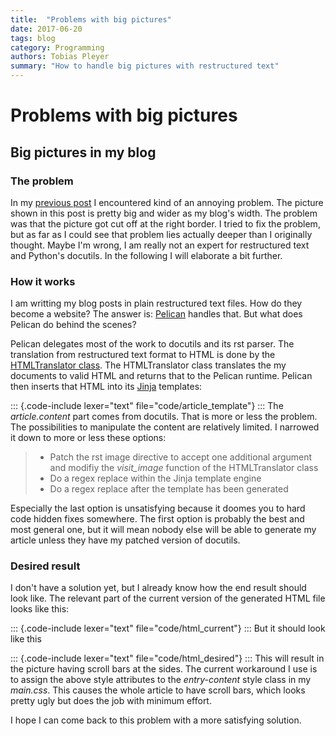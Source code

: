 ```yaml
---
title:  "Problems with big pictures"
date: 2017-06-20
tags: blog
category: Programming
authors: Tobias Pleyer
summary: "How to handle big pictures with restructured text"
---
```


Problems with big pictures
==========================

Big pictures in my blog
-----------------------

### The problem

In my [previous post](./2017-06-19-Helpfullness-of-Jenkins-error-messages.html) I encountered kind of
an annoying problem. The picture shown in this post is pretty big and
wider as my blog's width. The problem was that the picture got cut off
at the right border. I tried to fix the problem, but as far as I could
see that problem lies actually deeper than I originally thought. Maybe
I'm wrong, I am really not an expert for restructured text and Python's
docutils. In the following I will elaborate a bit further.

### How it works

I am writting my blog posts in plain restructured text files. How do
they become a website? The answer is:
[Pelican](https://blog.getpelican.com/) handles that. But what does
Pelican do behind the scenes?

Pelican delegates most of the work to docutils and its rst parser. The
translation from restructured text format to HTML is done by the
[HTMLTranslator
class](http://epydoc.sourceforge.net/docutils/private/docutils.writers.html4css1.HTMLTranslator-class.html).
The HTMLTranslator class translates the my documents to valid HTML and
returns that to the Pelican runtime. Pelican then inserts that HTML into
its [Jinja](http://jinja.pocoo.org/) templates:

::: {.code-include lexer="text" file="code/article_template"}
:::
The *article.content* part comes from docutils. That is more or less the
problem. The possibilities to manipulate the content are relatively
limited. I narrowed it down to more or less these options:

> -   Patch the rst image directive to accept one additional argument
>     and modifiy the *visit\_image* function of the HTMLTranslator
>     class
> -   Do a regex replace within the Jinja template engine
> -   Do a regex replace after the template has been generated

Especially the last option is unsatisfying because it doomes you to hard
code hidden fixes somewhere. The first option is probably the best and
most general one, but it will mean nobody else will be able to generate
my article unless they have my patched version of docutils.

### Desired result

I don't have a solution yet, but I already know how the end result
should look like. The relevant part of the current version of the
generated HTML file looks like this:

::: {.code-include lexer="text" file="code/html_current"}
:::
But it should look like this

::: {.code-include lexer="text" file="code/html_desired"}
:::
This will result in the picture having scroll bars at the sides. The
current workaround I use is to assign the above style attributes to the
*entry-content* style class in my *main.css*. This causes the whole
article to have scroll bars, which looks pretty ugly but does the job
with minimum effort.

I hope I can come back to this problem with a more satisfying solution.
